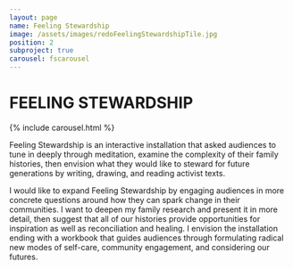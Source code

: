 ```yaml
---
layout: page
name: Feeling Stewardship
image: /assets/images/redoFeelingStewardshipTile.jpg
position: 2
subproject: true
carousel: fscarousel
---
```


# FEELING STEWARDSHIP

{% include carousel.html %}

Feeling Stewardship is an interactive installation that asked audiences to tune in deeply through meditation, examine the complexity of their family histories, then envision what they would like to steward for future generations by writing, drawing, and reading activist texts. 

I would like to expand Feeling Stewardship by engaging audiences in more concrete questions around how they can spark change in their communities. I want to deepen my family research and present it in more detail, then suggest that all of our histories provide opportunities for inspiration as well as reconciliation and healing. I envision the installation ending with a workbook that guides audiences through formulating radical new modes of self-care, community engagement, and considering our futures.

